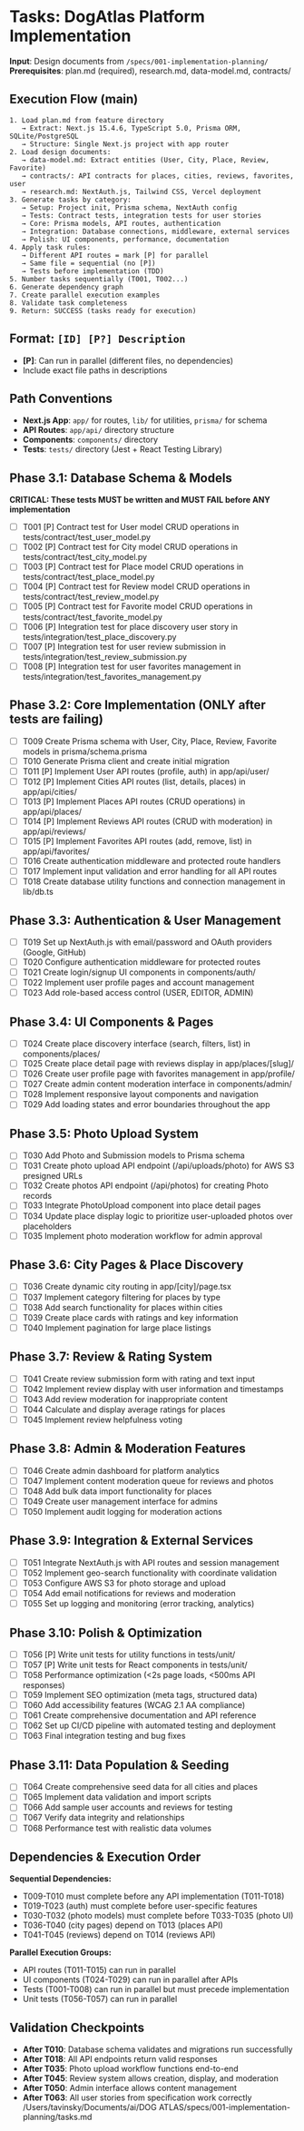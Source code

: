 # Tasks: DogAtlas Platform Implementation

**Input**: Design documents from `/specs/001-implementation-planning/`
**Prerequisites**: plan.md (required), research.md, data-model.md, contracts/

## Execution Flow (main)
```
1. Load plan.md from feature directory
   → Extract: Next.js 15.4.6, TypeScript 5.0, Prisma ORM, SQLite/PostgreSQL
   → Structure: Single Next.js project with app router
2. Load design documents:
   → data-model.md: Extract entities (User, City, Place, Review, Favorite)
   → contracts/: API contracts for places, cities, reviews, favorites, user
   → research.md: NextAuth.js, Tailwind CSS, Vercel deployment
3. Generate tasks by category:
   → Setup: Project init, Prisma schema, NextAuth config
   → Tests: Contract tests, integration tests for user stories
   → Core: Prisma models, API routes, authentication
   → Integration: Database connections, middleware, external services
   → Polish: UI components, performance, documentation
4. Apply task rules:
   → Different API routes = mark [P] for parallel
   → Same file = sequential (no [P])
   → Tests before implementation (TDD)
5. Number tasks sequentially (T001, T002...)
6. Generate dependency graph
7. Create parallel execution examples
8. Validate task completeness
9. Return: SUCCESS (tasks ready for execution)
```

## Format: `[ID] [P?] Description`
- **[P]**: Can run in parallel (different files, no dependencies)
- Include exact file paths in descriptions

## Path Conventions
- **Next.js App**: `app/` for routes, `lib/` for utilities, `prisma/` for schema
- **API Routes**: `app/api/` directory structure
- **Components**: `components/` directory
- **Tests**: `tests/` directory (Jest + React Testing Library)

## Phase 3.1: Database Schema & Models
**CRITICAL: These tests MUST be written and MUST FAIL before ANY implementation**
- [ ] T001 [P] Contract test for User model CRUD operations in tests/contract/test_user_model.py
- [ ] T002 [P] Contract test for City model CRUD operations in tests/contract/test_city_model.py
- [ ] T003 [P] Contract test for Place model CRUD operations in tests/contract/test_place_model.py
- [ ] T004 [P] Contract test for Review model CRUD operations in tests/contract/test_review_model.py
- [ ] T005 [P] Contract test for Favorite model CRUD operations in tests/contract/test_favorite_model.py
- [ ] T006 [P] Integration test for place discovery user story in tests/integration/test_place_discovery.py
- [ ] T007 [P] Integration test for user review submission in tests/integration/test_review_submission.py
- [ ] T008 [P] Integration test for user favorites management in tests/integration/test_favorites_management.py

## Phase 3.2: Core Implementation (ONLY after tests are failing)
- [ ] T009 Create Prisma schema with User, City, Place, Review, Favorite models in prisma/schema.prisma
- [ ] T010 Generate Prisma client and create initial migration
- [ ] T011 [P] Implement User API routes (profile, auth) in app/api/user/
- [ ] T012 [P] Implement Cities API routes (list, details, places) in app/api/cities/
- [ ] T013 [P] Implement Places API routes (CRUD operations) in app/api/places/
- [ ] T014 [P] Implement Reviews API routes (CRUD with moderation) in app/api/reviews/
- [ ] T015 [P] Implement Favorites API routes (add, remove, list) in app/api/favorites/
- [ ] T016 Create authentication middleware and protected route handlers
- [ ] T017 Implement input validation and error handling for all API routes
- [ ] T018 Create database utility functions and connection management in lib/db.ts

## Phase 3.3: Authentication & User Management
- [ ] T019 Set up NextAuth.js with email/password and OAuth providers (Google, GitHub)
- [ ] T020 Configure authentication middleware for protected routes
- [ ] T021 Create login/signup UI components in components/auth/
- [ ] T022 Implement user profile pages and account management
- [ ] T023 Add role-based access control (USER, EDITOR, ADMIN)

## Phase 3.4: UI Components & Pages
- [ ] T024 Create place discovery interface (search, filters, list) in components/places/
- [ ] T025 Create place detail page with reviews display in app/places/[slug]/
- [ ] T026 Create user profile page with favorites management in app/profile/
- [ ] T027 Create admin content moderation interface in components/admin/
- [ ] T028 Implement responsive layout components and navigation
- [ ] T029 Add loading states and error boundaries throughout the app

## Phase 3.5: Photo Upload System
- [ ] T030 Add Photo and Submission models to Prisma schema
- [ ] T031 Create photo upload API endpoint (/api/uploads/photo) for AWS S3 presigned URLs
- [ ] T032 Create photos API endpoint (/api/photos) for creating Photo records
- [ ] T033 Integrate PhotoUpload component into place detail pages
- [ ] T034 Update place display logic to prioritize user-uploaded photos over placeholders
- [ ] T035 Implement photo moderation workflow for admin approval

## Phase 3.6: City Pages & Place Discovery
- [ ] T036 Create dynamic city routing in app/[city]/page.tsx
- [ ] T037 Implement category filtering for places by type
- [ ] T038 Add search functionality for places within cities
- [ ] T039 Create place cards with ratings and key information
- [ ] T040 Implement pagination for large place listings

## Phase 3.7: Review & Rating System
- [ ] T041 Create review submission form with rating and text input
- [ ] T042 Implement review display with user information and timestamps
- [ ] T043 Add review moderation for inappropriate content
- [ ] T044 Calculate and display average ratings for places
- [ ] T045 Implement review helpfulness voting

## Phase 3.8: Admin & Moderation Features
- [ ] T046 Create admin dashboard for platform analytics
- [ ] T047 Implement content moderation queue for reviews and photos
- [ ] T048 Add bulk data import functionality for places
- [ ] T049 Create user management interface for admins
- [ ] T050 Implement audit logging for moderation actions

## Phase 3.9: Integration & External Services
- [ ] T051 Integrate NextAuth.js with API routes and session management
- [ ] T052 Implement geo-search functionality with coordinate validation
- [ ] T053 Configure AWS S3 for photo storage and upload
- [ ] T054 Add email notifications for reviews and moderation
- [ ] T055 Set up logging and monitoring (error tracking, analytics)

## Phase 3.10: Polish & Optimization
- [ ] T056 [P] Write unit tests for utility functions in tests/unit/
- [ ] T057 [P] Write unit tests for React components in tests/unit/
- [ ] T058 Performance optimization (<2s page loads, <500ms API responses)
- [ ] T059 Implement SEO optimization (meta tags, structured data)
- [ ] T060 Add accessibility features (WCAG 2.1 AA compliance)
- [ ] T061 Create comprehensive documentation and API reference
- [ ] T062 Set up CI/CD pipeline with automated testing and deployment
- [ ] T063 Final integration testing and bug fixes

## Phase 3.11: Data Population & Seeding
- [ ] T064 Create comprehensive seed data for all cities and places
- [ ] T065 Implement data validation and import scripts
- [ ] T066 Add sample user accounts and reviews for testing
- [ ] T067 Verify data integrity and relationships
- [ ] T068 Performance test with realistic data volumes

## Dependencies & Execution Order
**Sequential Dependencies:**
- T009-T010 must complete before any API implementation (T011-T018)
- T019-T023 (auth) must complete before user-specific features
- T030-T032 (photo models) must complete before T033-T035 (photo UI)
- T036-T040 (city pages) depend on T013 (places API)
- T041-T045 (reviews) depend on T014 (reviews API)

**Parallel Execution Groups:**
- API routes (T011-T015) can run in parallel
- UI components (T024-T029) can run in parallel after APIs
- Tests (T001-T008) can run in parallel but must precede implementation
- Unit tests (T056-T057) can run in parallel

## Validation Checkpoints
- **After T010**: Database schema validates and migrations run successfully
- **After T018**: All API endpoints return valid responses
- **After T035**: Photo upload workflow functions end-to-end
- **After T045**: Review system allows creation, display, and moderation
- **After T050**: Admin interface allows content management
- **After T063**: All user stories from specification work correctly</content>
<parameter name="filePath">/Users/tavinsky/Documents/ai/DOG ATLAS/specs/001-implementation-planning/tasks.md